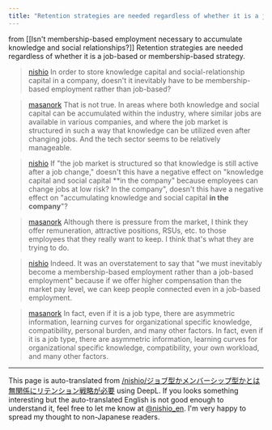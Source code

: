 ```yaml
---
title: "Retention strategies are needed regardless of whether it is a job-based or membership-based strategy."
---
```


from  [[Isn't membership-based employment necessary to accumulate knowledge and social relationships?]]
Retention strategies are needed regardless of whether it is a job-based or membership-based strategy.

> [nishio](https://twitter.com/nishio/status/1756502065789219107) In order to store knowledge capital and social-relationship capital in a company, doesn't it inevitably have to be membership-based employment rather than job-based?

> [masanork](https://twitter.com/masanork/status/1757032426495410246) That is not true. In areas where both knowledge and social capital can be accumulated within the industry, where similar jobs are available in various companies, and where the job market is structured in such a way that knowledge can be utilized even after changing jobs. And the tech sector seems to be relatively manageable.

> [nishio](https://twitter.com/nishio/status/1757036261712474572) If "the job market is structured so that knowledge is still active after a job change," doesn't this have a negative effect on "knowledge capital and social capital **in the company" because employees can change jobs at low risk? In the company", doesn't this have a negative effect on "accumulating knowledge and social capital **in the company**"?

> [masanork](https://twitter.com/masanork/status/1757037157200642276) Although there is pressure from the market, I think they offer remuneration, attractive positions, RSUs, etc. to those employees that they really want to keep. I think that's what they are trying to do.

> [nishio](https://twitter.com/nishio/status/1757037880495702114) Indeed. It was an overstatement to say that "we must inevitably become a membership-based employment rather than a job-based employment" because if we offer higher compensation than the market pay level, we can keep people connected even in a job-based employment.

> [masanork](https://twitter.com/masanork/status/1757060107345801601) In fact, even if it is a job type, there are asymmetric information, learning curves for organizational specific knowledge, compatibility, personal burden, and many other factors. In fact, even if it is a job type, there are asymmetric information, learning curves for organizational specific knowledge, compatibility, your own workload, and many other factors.


---
This page is auto-translated from [/nishio/ジョブ型かメンバーシップ型かとは無関係にリテンション戦略が必要](https://scrapbox.io/nishio/ジョブ型かメンバーシップ型かとは無関係にリテンション戦略が必要) using DeepL. If you looks something interesting but the auto-translated English is not good enough to understand it, feel free to let me know at [@nishio_en](https://twitter.com/nishio_en). I'm very happy to spread my thought to non-Japanese readers.